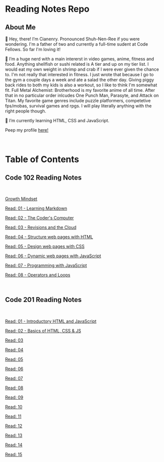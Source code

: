 # Reading Notes Repo

##

## About Me

👋 Hey, there! I’m Cianenry. Pronounced Shuh-Nen-Ree if you were wondering. I'm a father of two and currently a full-time sudent at Code Fellows. So far I'm loving it! 

👀 I’m a huge nerd with a main intererst in video games, anime, fitness and food. Anything shellfish or sushi related is A tier and up on my tier list. I would eat my own weight in shrimp and crab if I were ever given the chance to. I'm not really that interested in fitness. I just wrote that because I go to the gym a couple days a week and ate a salad the other day. Giving piggy back rides to both my kids is also a workout, so I like to think I'm somewhat fit. Full Metal Alchemist: Brotherhood is my favorite anime of all time. After that in no particular order inlcudes One Punch Man, Parasyte, and Attack on Titan. My favorite game genres include puzzle platformers, competetive fps/mobas, survival games and rpgs. I will play literally anything with the right people though.        

🌱 I’m currently learning HTML, CSS and JavaScript.

Peep my profile [here!](https://github.com/cianedanan)

<br>

# Table of Contents

## Code 102 Reading Notes

<br>

[Growth Mindset](growth.md)

[Read: 01 - Learning Markdown](class1.md)

[Read: 02 - The Coder's Computer](class2.md)

[Read: 03 - Revisions and the Cloud](class3.md)

[Read: 04 - Structure web pages with HTML](class4.md)

[Read: 05 - Design web pages with CSS](class5.md)

[Read: 06 - Dynamic web pages with JavaScript](class6.md)

[Read: 07 - Programming with JavaScript](class7.md)

[Read: 08 - Operators and Loops](class8.md)

<br>

## Code 201 Reading Notes

<br>

[Read: 01 - Introductory HTML and JavaScript ](class-01.md)

[Read: 02 - Basics of HTML, CSS & JS](class-02.md)

[Read: 03 ]()

[Read: 04 ]()

[Read: 05 ]()

[Read: 06 ]()

[Read: 07 ]()

[Read: 08 ]()

[Read: 09 ]()

[Read: 10 ]()

[Read: 11 ]()

[Read: 12 ]()

[Read: 13 ]()

[Read: 14 ]()

[Read: 15 ]()
